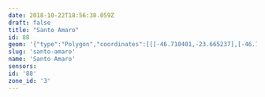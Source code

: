 ```yaml
---
date: 2018-10-22T18:56:38.059Z
draft: false
title: "Santo Amaro"
id: 88
geom: '{"type":"Polygon","coordinates":[[[-46.710401,-23.665237],[-46.708281,-23.664162],[-46.707314,-23.663344],[-46.706124,-23.662179],[-46.705235,-23.661564],[-46.704168,-23.660622],[-46.70226,-23.660226],[-46.70106,-23.65986],[-46.70023,-23.659519],[-46.693335,-23.656008],[-46.689399,-23.653614],[-46.686184,-23.651339],[-46.685599,-23.651242],[-46.682034,-23.651992],[-46.681456,-23.652257],[-46.680966,-23.6527],[-46.68043,-23.652897],[-46.680054,-23.652922],[-46.679921,-23.652988],[-46.679328,-23.652505],[-46.677189,-23.649899],[-46.676242,-23.648805],[-46.676062,-23.64871],[-46.672505,-23.644127],[-46.672634,-23.643891],[-46.674233,-23.642032],[-46.674624,-23.641683],[-46.67584,-23.640831],[-46.676202,-23.640439],[-46.676362,-23.640082],[-46.677167,-23.637036],[-46.677518,-23.636392],[-46.678874,-23.634537],[-46.679427,-23.633954],[-46.680592,-23.632976],[-46.682302,-23.631762],[-46.684177,-23.629941],[-46.684471,-23.629499],[-46.685385,-23.627547],[-46.68595,-23.626925],[-46.686855,-23.626351],[-46.688255,-23.625599],[-46.688517,-23.625565],[-46.691196,-23.625696],[-46.691605,-23.625619],[-46.692859,-23.625158],[-46.696058,-23.623536],[-46.696438,-23.623185],[-46.698366,-23.620794],[-46.699787,-23.620317],[-46.699989,-23.620285],[-46.700172,-23.620347],[-46.701351,-23.619988],[-46.701696,-23.620772],[-46.702592,-23.621822],[-46.703673,-23.622693],[-46.704981,-23.623334],[-46.706255,-23.623751],[-46.709359,-23.624953],[-46.710205,-23.625362],[-46.711122,-23.625898],[-46.712029,-23.626709],[-46.72064,-23.635909],[-46.721,-23.636227],[-46.72468,-23.640315],[-46.72516,-23.641036],[-46.725794,-23.642419],[-46.726337,-23.644301],[-46.726407,-23.644876],[-46.726416,-23.64651],[-46.726357,-23.647063],[-46.726057,-23.648361],[-46.725794,-23.649124],[-46.725197,-23.650104],[-46.722423,-23.653584],[-46.720677,-23.655504],[-46.719574,-23.656817],[-46.718828,-23.657486],[-46.714735,-23.660095],[-46.714083,-23.660621],[-46.713241,-23.661394],[-46.711793,-23.663055],[-46.710401,-23.665237]]]}'
slug: 'santo-amaro'
name: 'Santo Amaro'
sensors:
id: '88'
zone_id: '3'
---
```

		